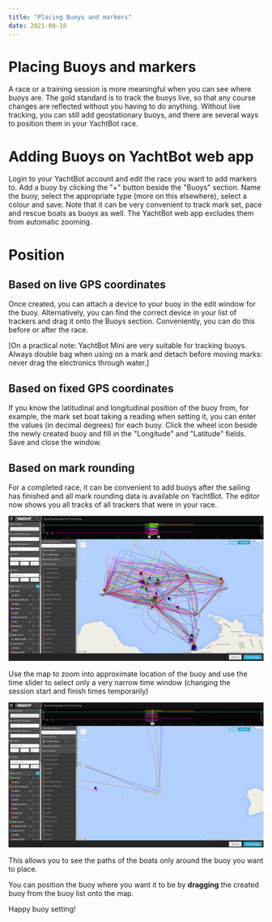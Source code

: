 ```yaml
---
title: "Placing Buoys and markers"
date: 2021-08-18
---
```

# Placing Buoys and markers

A race or a training session is more meaningful when you can see where buoys are. The gold standard is to track the buoys live, so that any course changes are reflected without you having to do anything. Without live tracking, you can still add geostationary buoys, and there are several ways to position them in your YachtBot race.

  

Adding Buoys on YachtBot web app
================================

Login to your YachtBot account and edit the race you want to add markers to. Add a buoy by clicking the "+" button beside the "Buoys" section. Name the buoy, select the appropriate type (more on this elsewhere), select a colour and save. Note that it can be very convenient to track mark set, pace and rescue boats as buoys as well. The YachtBot web app excludes them from automatic zooming.  

Position
========

Based on live GPS coordinates
-----------------------------

Once created, you can attach a device to your buoy in the edit window for the buoy. Alternatively, you can find the correct device in your list of trackers and drag it onto the Buoys section. Conveniently, you can do this before or after the race.

\[On a practical note: YachtBot Mini are very suitable for tracking buoys. Always double bag when using on a mark and detach before moving marks: never drag the electronics through water.\]

  

Based on fixed GPS coordinates
------------------------------

If you know the latitudinal and longitudinal position of the buoy from, for example, the mark set boat taking a reading when setting it, you can enter the values (in decimal degrees) for each buoy. Click the wheel icon beside the newly created buoy and fill in the "Longitude" and "Latitude" fields. Save and close the window.

  

Based on mark rounding
----------------------

For a completed race, it can be convenient to add buoys after the sailing has finished and all mark rounding data is available on YachtBot. The editor now shows you all tracks of all trackers that were in your race.   

  

<img src="../../../assets/images/blob1445556954358.png" alt=""  />

  

Use the map to zoom into approximate location of the buoy and use the time slider to select only a very narrow time window (changing the session start and finish times temporarily)

  

<img src="../../../assets/images/blob1445557048228.png" alt=""  />

  

This allows you to see the paths of the boats only around the buoy you want to place. 

You can position the buoy where you want it to be by **dragging** the created buoy from the buoy list onto the map.

  

Happy buoy setting!